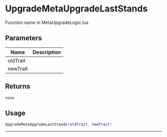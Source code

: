 # UpgradeMetaUpgradeLastStands

Function name in MetaUpgradeLogic.lua

## Parameters

| Name     | Description |
| -------- | ----------- |
| oldTrait |             |
| newTrait |             |

## Returns

`none`

## Usage

```lua
UpgradeMetaUpgradeLastStands(oldTrait, newTrait)
```

---
